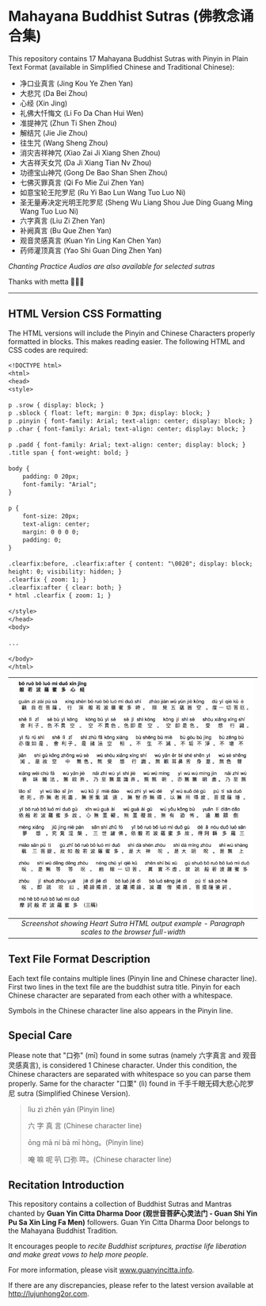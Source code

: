 # Mahayana Buddhist Sutras (佛教念诵合集)
This repository contains 17 Mahayana Buddhist Sutras with Pinyin in Plain Text Format (available in Simplified Chinese and Traditional Chinese):

* 净口业真言 (Jing Kou Ye Zhen Yan)
* 大悲咒 (Da Bei Zhou)
* 心经 (Xin Jing)
* 礼佛大忏悔文 (Li Fo Da Chan Hui Wen)
* 准提神咒 (Zhun Ti Shen Zhou)
* 解结咒 (Jie Jie Zhou)
* 往生咒 (Wang Sheng Zhou)
* 消灾吉祥神咒 (Xiao Zai Ji Xiang Shen Zhou)
* 大吉祥天女咒 (Da Ji Xiang Tian Nv Zhou)
* 功德宝山神咒 (Gong De Bao Shan Shen Zhou)
* 七佛灭罪真言 (Qi Fo Mie Zui Zhen Yan)
* 如意宝轮王陀罗尼 (Ru Yi Bao Lun Wang Tuo Luo Ni)
* 圣无量寿决定光明王陀罗尼 (Sheng Wu Liang Shou Jue Ding Guang Ming Wang Tuo Luo Ni)
* 六字真言 (Liu Zi Zhen Yan)
* 补阙真言 (Bu Que Zhen Yan)
* 观音灵感真言 (Kuan Yin Ling Kan Chen Yan)
* 药师灌顶真言 (Yao Shi Guan Ding Zhen Yan)

*Chanting Practice Audios are also available for selected sutras*

Thanks with metta
🙏🙏🙏

<hr>

## HTML Version CSS Formatting
The HTML versions will include the Pinyin and Chinese Characters properly formatted in blocks. This makes reading easier. The following HTML and CSS codes are required:

```
<!DOCTYPE html>
<html>
<head>
<style>

p .srow { display: block; }
p .sblock { float: left; margin: 0 3px; display: block; }
p .pinyin { font-family: Arial; text-align: center; display: block; }
p .char { font-family: Arial; text-align: center; display: block; }

p .padd { font-family: Arial; text-align: center; display: block; }
.title span { font-weight: bold; }

body {
	padding: 0 20px;
	font-family: "Arial";
}

p {
	font-size: 20px;
	text-align: center;
	margin: 0 0 0 0;
	padding: 0;
}

.clearfix:before, .clearfix:after { content: "\0020"; display: block; height: 0; visibility: hidden; }
.clearfix { zoom: 1; }
.clearfix:after { clear: both; }
* html .clearfix { zoom: 1; }

</style>
</head>
<body>

...

</body>
</html>
```

| ![Screenshot showing Heart Sutra HTML output example](example_html_version_heart_sutra.png) | 
|:--:| 
| *Screenshot showing Heart Sutra HTML output example - Paragraph scales to the browser full-width* |

##  Text File Format Description
Each text file contains multiple lines (Pinyin line and Chinese character line). First two lines in the text file are the buddhist sutra title. Pinyin for each Chinese character are separated from each other with a whitespace.

Symbols in the Chinese character line also appears in the Pinyin line.

##  Special Care
Please note that "口弥" (mī) found in some sutras (namely 六字真言 and 观音灵感真言), is considered 1 Chinese character. Under this condition, the Chinese characters are separated with whitespace so you can parse them properly. Same for the character "口栗" (lì) found in 千手千眼无碍大悲心陀罗尼 sutra (Simplified Chinese Version).

> lìu zì zhēn yán (Pinyin line)
>
> 六 字 真 言 (Chinese character line)
>
> 
> ōng mā ní bā mī hòng。(Pinyin line)
>
> 唵 嘛 呢 叭 口弥 吽。(Chinese character line)

##  Recitation Introduction
This repository contains a collection of Buddhist Sutras and Mantras chanted by **Guan Yin Citta Dharma Door (观世音菩萨心灵法门 - Guan Shi Yin Pu Sa Xin Ling Fa Men)** followers. Guan Yin Citta Dharma Door belongs to the Mahayana Buddhist Tradition.

It encourages people to *recite Buddhist scriptures, practise life liberation and make great vows to help more people*.

For more information, please visit <a href="http://www.guanyincitta.info">www.guanyincitta.info</a>.

If there are any discrepancies, please refer to the latest version available at <a href="http://lujunhong2or.com">http://lujunhong2or.com</a>.
